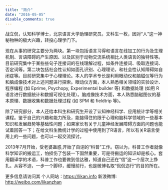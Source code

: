 ```yaml
---
title: "简介"
date: "2016-05-05"
disable_comments: true
---
```


战立侃，认知科学博士，北京语言大学助理研究员。文科生一枚，因对“人”这一神秘物种的极大兴趣，转投心理学门下。

现在从事的研究主要分为两块。第一块包括语言习得和语言在线加工的行为及生理机制、言语障碍的产生原因、以及区别于动物交流系统相比人类语言的独特性等。目前研究集中于某些些句子连接词的在线理解过程，如条件连接词、吸取连接词、否定词等。第二块包括社会性认知如面孔识别、心理理论，和社会性认知障碍如自闭症等。目前研究集中于心理理论。本人的学术专长是利用眼动仪和脑磁仪等行为和脑成像技术对上述问题进行探索。眼动仪方面，本人熟悉相关领域的实验设计、程序编程 (如 Eprime, Psychopy, Experimental builder 等) 和数据处理 (如用 R 语言进行数据统计和数据可视化处理）。脑成像技术方面，本人熟悉脑磁图仪的基本原理、数据收集和数据处理过程 (如 SPM 和 fieldtrip 等)。

除了研究部分，本人还给本科生和研究生开设了认知神经科学、应用统计学等相关课程。鉴于自己的兴趣和能力所及，能接得住的限于心理和脑科学领域的一些基本知识和发展趋势等基础性问题；如果家长有关于儿童神经发展障碍方面的问题也能试着回答一下；在给文科生教统计学的过程中使用到了R语言，所以有关R语言使用上的一些问题，也可以一起交流探讨。

2013年7月开始，受老婆蛊惑,开始了自诩的“科普”工作。窃以为，科普工作者就像科学知识的搬运工，怕损伤了包装一下固然重要，可是待搬运的知识却是核心。套用翻译学的术语，科普工作也要做到信达雅，知道自己还在“信”这一个层次上挣扎。从容不迫，一步一个脚印，缓慢前行，也是微博名取“侃侃迩行”的目的所在。

更多信息请访问其
个人网站：https://likan.info
新浪微博: http://weibo.com/likanzhan
